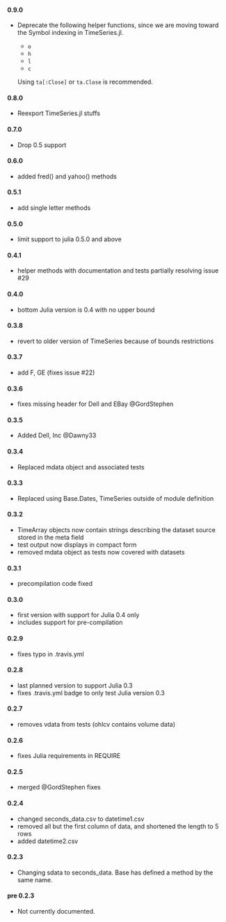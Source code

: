 #### 0.9.0

* Deprecate the following helper functions,
  since we are moving toward the Symbol indexing in TimeSeries.jl.
    * `o`
    * `h`
    * `l`
    * `c`

  Using `ta[:Close]` or `ta.Close` is recommended.

#### 0.8.0

* Reexport TimeSeries.jl stuffs

#### 0.7.0

* Drop 0.5 support

#### 0.6.0

* added fred() and yahoo() methods

#### 0.5.1

* add single letter methods

#### 0.5.0

* limit support to julia 0.5.0 and above

#### 0.4.1

* helper methods with documentation and tests partially resolving issue #29

#### 0.4.0

* bottom Julia version is 0.4 with no upper bound

#### 0.3.8

* revert to older version of TimeSeries because of bounds restrictions

#### 0.3.7

* add F, GE (fixes issue #22)

#### 0.3.6

* fixes missing header for Dell and EBay @GordStephen

#### 0.3.5

* Added Dell, Inc @Dawny33

#### 0.3.4

* Replaced mdata object and associated tests

#### 0.3.3

* Replaced using Base.Dates, TimeSeries outside of module definition

#### 0.3.2

* TimeArray objects now contain strings describing the dataset source stored in the meta field
* test output now displays in compact form
* removed mdata object as tests now covered with datasets

#### 0.3.1

* precompilation code fixed

#### 0.3.0

* first version with support for Julia 0.4 only
* includes support for pre-compilation

#### 0.2.9

* fixes typo in .travis.yml

#### 0.2.8

* last planned version to support Julia 0.3
* fixes .travis.yml badge to only test Julia version 0.3

#### 0.2.7

* removes vdata from tests (ohlcv contains volume data) 

#### 0.2.6

* fixes Julia requirements in REQUIRE

#### 0.2.5

* merged @GordStephen fixes

#### 0.2.4

* changed seconds_data.csv to datetime1.csv
* removed all but the first column of data, and shortened the length to 5 rows
* added datetime2.csv

#### 0.2.3

* Changing sdata to seconds_data. Base has defined a method by the same name. 

#### pre 0.2.3

* Not currently documented.

